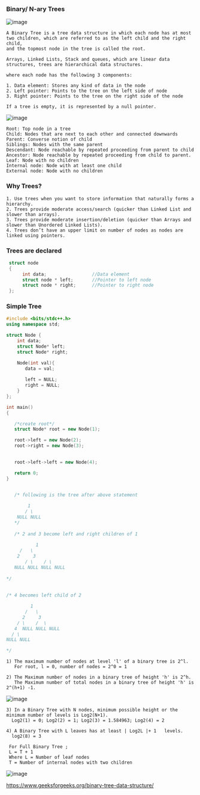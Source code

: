 ### Binary/ N-ary Trees

![image](https://user-images.githubusercontent.com/59710234/156151445-a827dfe2-c83b-4197-bb2d-76cca2108573.png)

```
A Binary Tree is a tree data structure in which each node has at most two children, which are referred to as the left child and the right child,
and the topmost node in the tree is called the root.

Arrays, Linked Lists, Stack and queues, which are linear data structures, trees are hierarchical data structures.
```
```
where each node has the following 3 components:

1. Data element: Stores any kind of data in the node
2. Left pointer: Points to the tree on the left side of node
3. Right pointer: Points to the tree on the right side of the node

If a tree is empty, it is represented by a null pointer.
```
![image](https://user-images.githubusercontent.com/59710234/155928150-9efb502c-7532-4145-a59c-d04e81b44ece.png)
```
Root: Top node in a tree
Child: Nodes that are next to each other and connected downwards
Parent: Converse notion of child
Siblings: Nodes with the same parent
Descendant: Node reachable by repeated proceeding from parent to child
Ancestor: Node reachable by repeated proceeding from child to parent.
Leaf: Node with no children
Internal node: Node with at least one child
External node: Node with no children
```
### Why Trees?

```
1. Use trees when you want to store information that naturally forms a hierarchy.
2. Trees provide moderate access/search (quicker than Linked List and slower than arrays).
3. Trees provide moderate insertion/deletion (quicker than Arrays and slower than Unordered Linked Lists).
4. Trees don’t have an upper limit on number of nodes as nodes are linked using pointers.
```

### Trees are declared
 ```c++
  struct node
  {
       int data;                 //Data element
       struct node * left;       //Pointer to left node
       struct node * right;      //Pointer to right node
  };
 ```
### Simple Tree
```c++
#include <bits/stdc++.h>
using namespace std;

struct Node {
    int data;
    struct Node* left;
    struct Node* right;

    Node(int val){
       data = val;
    
       left = NULL;
       right = NULL;
    }
};

int main()
{

   /*create root*/
   struct Node* root = new Node(1);

   root->left = new Node(2);
   root->right = new Node(3);
 

   root->left->left = new Node(4);

   return 0;
}

  
   /* following is the tree after above statement

	    1
	   / \
	NULL NULL
   */
   
   /* 2 and 3 become left and right children of 1
				 
           1
	 /   \
	2     3
       / \    / \
   NULL NULL NULL NULL
 
*/
	
	
/* 4 becomes left child of 2

         1
       /   \
      2     3
    / \    /  \
   4  NULL NULL NULL
  / \
NULL NULL

*/

```
```
1) The maximum number of nodes at level 'l' of a binary tree is 2^l.
   For root, l = 0, number of nodes = 2^0 = 1 
   
2) The Maximum number of nodes in a binary tree of height 'h' is 2^h. 
   The Maximum number of total nodes in a binary tree of height 'h' is 2^(h+1) -1. 
 ```
 
 ![image](https://user-images.githubusercontent.com/59710234/156149791-6d839008-6f2a-482b-95c4-e1ef1a70e9df.png)
 
 ```
3) In a Binary Tree with N nodes, minimum possible height or the minimum number of levels is Log2(N+1).   
   Log2(1) = 0; Log2(2) = 1; Log2(3) = 1.584963; Log2(4) = 2

4) A Binary Tree with L leaves has at least | Log2L |+ 1   levels.
   log2(8) = 3
```

```
 For Full Binary Tree ;
 L = T + 1
 Where L = Number of leaf nodes
 T = Number of internal nodes with two children
```
![image](https://user-images.githubusercontent.com/59710234/156152465-ca2f82b0-1519-4781-98d8-b4fbbebaa87f.png)

https://www.geeksforgeeks.org/binary-tree-data-structure/
